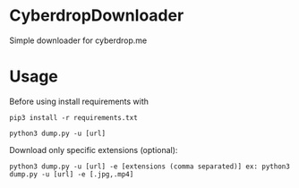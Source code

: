 # CyberdropDownloader
Simple downloader for cyberdrop.me


# Usage

Before using install requirements with

```
pip3 install -r requirements.txt
```

```
python3 dump.py -u [url]
```

Download only specific extensions (optional):

```
python3 dump.py -u [url] -e [extensions (comma separated)] ex: python3 dump.py -u [url] -e [.jpg,.mp4]
```